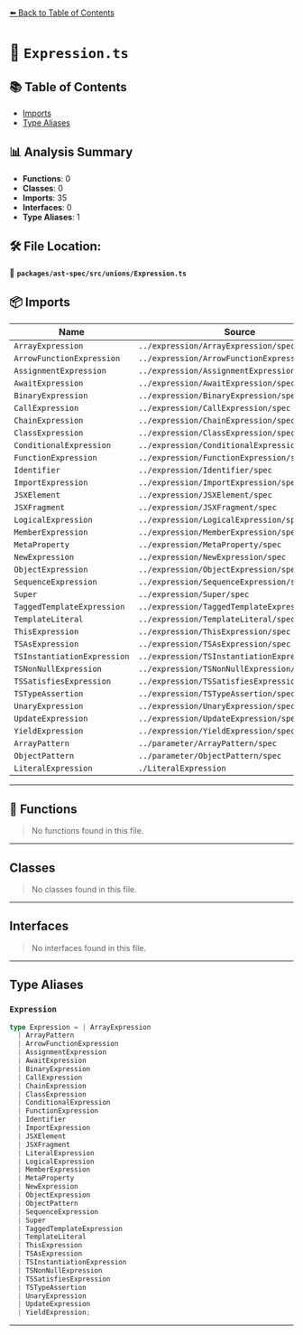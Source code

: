 [⬅️ Back to Table of Contents](../../../../index.md)

# 📄 `Expression.ts`

## 📚 Table of Contents

- [Imports](#imports)
- [Type Aliases](#type-aliases)

## 📊 Analysis Summary

- **Functions**: 0
- **Classes**: 0
- **Imports**: 35
- **Interfaces**: 0
- **Type Aliases**: 1

## 🛠️ File Location:
📂 **`packages/ast-spec/src/unions/Expression.ts`**

## 📦 Imports

| Name | Source |
|------|--------|
| `ArrayExpression` | `../expression/ArrayExpression/spec` |
| `ArrowFunctionExpression` | `../expression/ArrowFunctionExpression/spec` |
| `AssignmentExpression` | `../expression/AssignmentExpression/spec` |
| `AwaitExpression` | `../expression/AwaitExpression/spec` |
| `BinaryExpression` | `../expression/BinaryExpression/spec` |
| `CallExpression` | `../expression/CallExpression/spec` |
| `ChainExpression` | `../expression/ChainExpression/spec` |
| `ClassExpression` | `../expression/ClassExpression/spec` |
| `ConditionalExpression` | `../expression/ConditionalExpression/spec` |
| `FunctionExpression` | `../expression/FunctionExpression/spec` |
| `Identifier` | `../expression/Identifier/spec` |
| `ImportExpression` | `../expression/ImportExpression/spec` |
| `JSXElement` | `../expression/JSXElement/spec` |
| `JSXFragment` | `../expression/JSXFragment/spec` |
| `LogicalExpression` | `../expression/LogicalExpression/spec` |
| `MemberExpression` | `../expression/MemberExpression/spec` |
| `MetaProperty` | `../expression/MetaProperty/spec` |
| `NewExpression` | `../expression/NewExpression/spec` |
| `ObjectExpression` | `../expression/ObjectExpression/spec` |
| `SequenceExpression` | `../expression/SequenceExpression/spec` |
| `Super` | `../expression/Super/spec` |
| `TaggedTemplateExpression` | `../expression/TaggedTemplateExpression/spec` |
| `TemplateLiteral` | `../expression/TemplateLiteral/spec` |
| `ThisExpression` | `../expression/ThisExpression/spec` |
| `TSAsExpression` | `../expression/TSAsExpression/spec` |
| `TSInstantiationExpression` | `../expression/TSInstantiationExpression/spec` |
| `TSNonNullExpression` | `../expression/TSNonNullExpression/spec` |
| `TSSatisfiesExpression` | `../expression/TSSatisfiesExpression/spec` |
| `TSTypeAssertion` | `../expression/TSTypeAssertion/spec` |
| `UnaryExpression` | `../expression/UnaryExpression/spec` |
| `UpdateExpression` | `../expression/UpdateExpression/spec` |
| `YieldExpression` | `../expression/YieldExpression/spec` |
| `ArrayPattern` | `../parameter/ArrayPattern/spec` |
| `ObjectPattern` | `../parameter/ObjectPattern/spec` |
| `LiteralExpression` | `./LiteralExpression` |


---

## 🔧 Functions

> No functions found in this file.


---

## Classes

> No classes found in this file.


---

## Interfaces

> No interfaces found in this file.


---

## Type Aliases

### `Expression`

```ts
type Expression = | ArrayExpression
  | ArrayPattern
  | ArrowFunctionExpression
  | AssignmentExpression
  | AwaitExpression
  | BinaryExpression
  | CallExpression
  | ChainExpression
  | ClassExpression
  | ConditionalExpression
  | FunctionExpression
  | Identifier
  | ImportExpression
  | JSXElement
  | JSXFragment
  | LiteralExpression
  | LogicalExpression
  | MemberExpression
  | MetaProperty
  | NewExpression
  | ObjectExpression
  | ObjectPattern
  | SequenceExpression
  | Super
  | TaggedTemplateExpression
  | TemplateLiteral
  | ThisExpression
  | TSAsExpression
  | TSInstantiationExpression
  | TSNonNullExpression
  | TSSatisfiesExpression
  | TSTypeAssertion
  | UnaryExpression
  | UpdateExpression
  | YieldExpression;
```


---